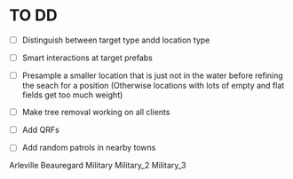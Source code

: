 # TO DD
- [ ] Distinguish between target type andd location type
- [ ] Smart interactions at target prefabs
- [ ] Presample a smaller location that is just not in the water before refining the seach for a position
      (Otherwise locations with lots of empty and flat fields get too much weight)
- [ ] Make tree removal working on all clients
- [ ] Add QRFs
- [ ] Add random patrols in nearby towns


Arleville
Beauregard
Military
Military_2
Military_3